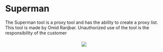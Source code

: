 # Superman
The Superman tool is a proxy tool and has the ability to create a proxy list. This tool is made by Omid Ranjbar. Unauthorized use of the tool is the responsibility of the customer

<h4 align="center"></h4>

<p align="center">
 <a href="http://python.org">
    <img src="https://img.shields.io/badge/python-v3.9.5-blue" >
  </a>
   
       
